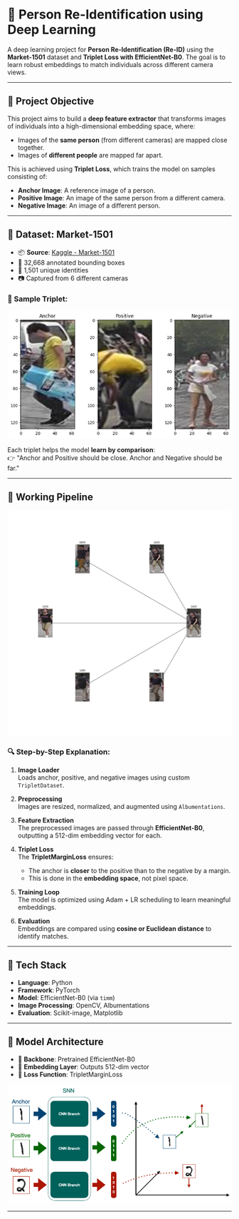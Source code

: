 # 👣 Person Re-Identification using Deep Learning

A deep learning project for **Person Re-Identification (Re-ID)** using the **Market-1501** dataset and **Triplet Loss with EfficientNet-B0**. The goal is to learn robust embeddings to match individuals across different camera views.

---

## 🧠 Project Objective

This project aims to build a **deep feature extractor** that transforms images of individuals into a high-dimensional embedding space, where:

- Images of the **same person** (from different cameras) are mapped close together.
- Images of **different people** are mapped far apart.

This is achieved using **Triplet Loss**, which trains the model on samples consisting of:

- **Anchor Image**: A reference image of a person.
- **Positive Image**: An image of the same person from a different camera.
- **Negative Image**: An image of a different person.

---

## 📁 Dataset: Market-1501

- 📦 **Source**: [Kaggle - Market-1501](https://www.kaggle.com/pengcw1/market-1501)
- 📸 32,668 annotated bounding boxes
- 👤 1,501 unique identities
- 📷 Captured from 6 different cameras

### 📌 Sample Triplet:

<p align="center">
  <img src="sample_triplet.png" alt="Triplet Sample" width="600"/>
</p>

Each triplet helps the model **learn by comparison**:  
👉 "Anchor and Positive should be close. Anchor and Negative should be far."

---

## 🔄 Working Pipeline

<p align="center">
  <img src="pipeline.png" alt="Pipeline Flow" width="800"/>
</p>

### 🔍 Step-by-Step Explanation:

1. **Image Loader**  
   Loads anchor, positive, and negative images using custom `TripletDataset`.

2. **Preprocessing**  
   Images are resized, normalized, and augmented using `Albumentations`.

3. **Feature Extraction**  
   The preprocessed images are passed through **EfficientNet-B0**, outputting a 512-dim embedding vector for each.

4. **Triplet Loss**  
   The **TripletMarginLoss** ensures:
   - The anchor is **closer** to the positive than to the negative by a margin.
   - This is done in the **embedding space**, not pixel space.

5. **Training Loop**  
   The model is optimized using Adam + LR scheduling to learn meaningful embeddings.

6. **Evaluation**  
   Embeddings are compared using **cosine or Euclidean distance** to identify matches.

---

## 🔧 Tech Stack

- **Language**: Python
- **Framework**: PyTorch
- **Model**: EfficientNet-B0 (via `timm`)
- **Image Processing**: OpenCV, Albumentations
- **Evaluation**: Scikit-image, Matplotlib

---

## 🧩 Model Architecture

- 📌 **Backbone**: Pretrained EfficientNet-B0
- 🔗 **Embedding Layer**: Outputs 512-dim vector
- 🎯 **Loss Function**: TripletMarginLoss

<p align="center">
  <img src="model_architecture.png" alt="Model Architecture" width="600"/>
</p>

---
